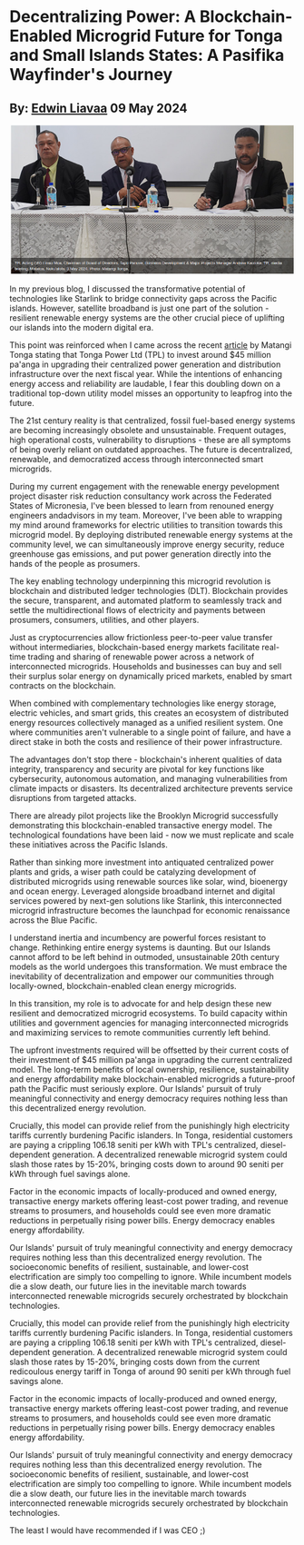# Decentralizing Power: A Blockchain-Enabled Microgrid Future for Tonga and Small Islands States: A Pasifika Wayfinder's Journey
## By: [Edwin Liavaa](https://github.com/EdwinLiavaa) 09 May 2024

<p align="center">
 <img width="500" src="https://github.com/EdwinLiavaa/liavaa.space/blob/main/blog/20240509/pic.png">
</p>

In my previous blog, I discussed the transformative potential of technologies like Starlink to bridge connectivity gaps across the Pacific islands. However, satellite broadband is just one part of the solution - resilient renewable energy systems are the other crucial piece of uplifting our islands into the modern digital era.

This point was reinforced when I came across the recent [article](https://matangitonga.to/2024/05/07/tonga-power-invest-millions-services) by Matangi Tonga stating that Tonga Power Ltd (TPL) to invest around $45 million pa'anga in upgrading their centralized power generation and distribution infrastructure over the next fiscal year. While the intentions of enhancing energy access and reliability are laudable, I fear this doubling down on a traditional top-down utility model misses an opportunity to leapfrog into the future.

The 21st century reality is that centralized, fossil fuel-based energy systems are becoming increasingly obsolete and unsustainable. Frequent outages, high operational costs, vulnerability to disruptions - these are all symptoms of being overly reliant on outdated approaches. The future is decentralized, renewable, and democratized access through interconnected smart microgrids.

During my current engagement with the renewable energy pevelopment project disaster risk reduction consultancy work across the Federated States of Micronesia, I've been blessed to learn from renouned energy engineers andadvisors in my team. Moreover, I've been able to wrapping my mind around frameworks for electric utilities to transition towards this microgrid model. By deploying distributed renewable energy systems at the community level, we can simultaneously improve energy security, reduce greenhouse gas emissions, and put power generation directly into the hands of the people as prosumers.

The key enabling technology underpinning this microgrid revolution is blockchain and distributed ledger technologies (DLT). Blockchain provides the secure, transparent, and automated platform to seamlessly track and settle the multidirectional flows of electricity and payments between prosumers, consumers, utilities, and other players.

Just as cryptocurrencies allow frictionless peer-to-peer value transfer without intermediaries, blockchain-based energy markets facilitate real-time trading and sharing of renewable power across a network of interconnected microgrids. Households and businesses can buy and sell their surplus solar energy on dynamically priced markets, enabled by smart contracts on the blockchain.

When combined with complementary technologies like energy storage, electric vehicles, and smart grids, this creates an ecosystem of distributed energy resources collectively managed as a unified resilient system. One where communities aren't vulnerable to a single point of failure, and have a direct stake in both the costs and resilience of their power infrastructure.

The advantages don't stop there - blockchain's inherent qualities of data integrity, transparency and security are pivotal for key functions like cybersecurity, autonomous automation, and managing vulnerabilities from climate impacts or disasters. Its decentralized architecture prevents service disruptions from targeted attacks.

There are already pilot projects like the Brooklyn Microgrid successfully demonstrating this blockchain-enabled transactive energy model. The technological foundations have been laid - now we must replicate and scale these initiatives across the Pacific Islands.

Rather than sinking more investment into antiquated centralized power plants and grids, a wiser path could be catalyzing development of distributed microgrids using renewable sources like solar, wind, bioenergy and ocean energy. Leveraged alongside broadband internet and digital services powered by next-gen solutions like Starlink, this interconnected microgrid infrastructure becomes the launchpad for economic renaissance across the Blue Pacific.

I understand inertia and incumbency are powerful forces resistant to change. Rethinking entire energy systems is daunting. But our Islands cannot afford to be left behind in outmoded, unsustainable 20th century models as the world undergoes this transformation. We must embrace the inevitability of decentralization and empower our communities through locally-owned, blockchain-enabled clean energy microgrids.

In this transition, my role is to advocate for and help design these new resilient and democratized microgrid ecosystems. To build capacity within utilities and government agencies for managing interconnected microgrids and maximizing services to remote communities currently left behind.

The upfront investments required will be offsetted by their current costs of their investment of $45 million pa'anga in upgrading the current centralized model. The long-term benefits of local ownership, resilience, sustainability and energy affordability make blockchain-enabled microgrids a future-proof path the Pacific must seriously explore. Our Islands' pursuit of truly meaningful connectivity and energy democracy requires nothing less than this decentralized energy revolution.

Crucially, this model can provide relief from the punishingly high electricity tariffs currently burdening Pacific islanders. In Tonga, residential customers are paying a crippling 106.18 seniti per kWh with TPL's centralized, diesel-dependent generation. A decentralized renewable microgrid system could slash those rates by 15-20%, bringing costs down to around 90 seniti per kWh through fuel savings alone.

Factor in the economic impacts of locally-produced and owned energy, transactive energy markets offering least-cost power trading, and revenue streams to prosumers, and households could see even more dramatic reductions in perpetually rising power bills. Energy democracy enables energy affordability.

Our Islands' pursuit of truly meaningful connectivity and energy democracy requires nothing less than this decentralized energy revolution. The socioeconomic benefits of resilient, sustainable, and lower-cost electrification are simply too compelling to ignore. While incumbent models die a slow death, our future lies in the inevitable march towards interconnected renewable microgrids securely orchestrated by blockchain technologies.

Crucially, this model can provide relief from the punishingly high electricity tariffs currently burdening Pacific islanders. In Tonga, residential customers are paying a crippling 106.18 seniti per kWh with TPL's centralized, diesel-dependent generation. A decentralized renewable microgrid system could slash those rates by 15-20%, bringing costs down from the current redicoulous energy tariff in Tonga of around 90 seniti per kWh through fuel savings alone.

Factor in the economic impacts of locally-produced and owned energy, transactive energy markets offering least-cost power trading, and revenue streams to prosumers, and households could see even more dramatic reductions in perpetually rising power bills. Energy democracy enables energy affordability.

Our Islands' pursuit of truly meaningful connectivity and energy democracy requires nothing less than this decentralized energy revolution. The socioeconomic benefits of resilient, sustainable, and lower-cost electrification are simply too compelling to ignore. While incumbent models die a slow death, our future lies in the inevitable march towards interconnected renewable microgrids securely orchestrated by blockchain technologies.

The least I would have recommended if I was CEO ;) 
